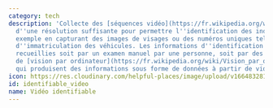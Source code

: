 ```yaml
---
category: tech
description: 'Collecte des [séquences vidéo](https://fr.wikipedia.org/wiki/Vidéo)
  d''une résolution suffisante pour permettre l''identification des individus, par
  exemple en capturant des images de visages ou des numéros uniques tels que les plaques
  d''immatriculation des véhicules. Les informations d''identification peuvent être
  recueillies soit par un examen manuel par une personne, soit par des techniques
  de [vision par ordinateur](https://fr.wikipedia.org/wiki/Vision_par_ordinateur)
  qui produisent des informations sous forme de données à partir de vidéos ou d''images. '
icon: https://res.cloudinary.com/helpful-places/image/upload/v1664832811/dtpr-icons/tech/yellow/video_xcdv6g.svg
id: identifiable_video
name: Vidéo identifiable
---
```

